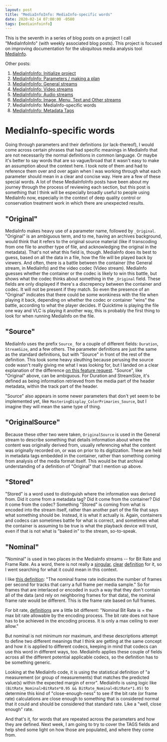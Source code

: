 ```yaml
---
layout: post
title: "MediaInfoInfo: MediaInfo-specific words"
date: 2020-02-14 07:00:00 -0500
tags: [mediainfoinfo]
---
```


This is the seventh in a series of blog posts on a project I call "MediaInfoInfo" (with weekly associated blog posts). This project is focused on improving documentation for the ubiquitous media analysis tool [MediaInfo](https://mediaarea.net/MediaInfo).

Other posts:

1. [MediaInfoInfo: Initialize project](https://bits.ashleyblewer.com/blog/2020/01/10/mediainfoinfo-initialize-project/)
2. [MediaInfoInfo: Parameters / making a plan](https://bits.ashleyblewer.com/blog/2020/01/17/mediainfoinfo-parameters-making-a-plan/)
3. [MediaInfoInfo: General streams](https://bits.ashleyblewer.com/blog/2020/01/17/mediainfoinfo-general-streams/)
4. [MediaInfoInfo: Video streams](https://bits.ashleyblewer.com/blog/2020/01/24/mediainfoinfo-video-streams/)
5. [MediaInfoInfo: Audio streams](https://bits.ashleyblewer.com/blog/2020/01/31/mediainfoinfo-audio-streams/)
6. [MediaInfoInfo: Image, Menu, Text and Other streams](https://bits.ashleyblewer.com/blog/2020/02/07/mediainfoinfo-image-menu-text-other-streams/)
7. MediaInfoInfo: MediaInfo-specific words
8. [MediaInfoInfo: Metadata Tags](https://bits.ashleyblewer.com/blog/2020/02/21/mediainfoinfo-metadata-tags/)

# MediaInfo-specific words

Going through parameters and their definitions (or lack-thereof), I would come across certain phrases that had specific meanings in MediaInfo that are not necessarily the normal definitions in common language. Or maybe it's better to say words that are so vague/broad that it wasn't easy to make an assumption about the context here. I took note of them and had to reference them over and over again when I was working through what each parameter should mean in a clear and concise way. Here are a few of these special words. A lot of these MediaInfoInfo posts have been about my journey through the process of reviewing each section, but this post is something that I think will be especially broadly useful to people using MediaInfo now, especially in the context of deep quality control or conservation treatment work in which there are unexpected results.

## "Original"

MediaInfo makes heavy use of a parameter name, followed by `_Original`. "Original" is an ambiguous term, and to me, having an archives background, would think that it refers to the original source material (like if transcoding from one file to another type of file, and acknowledging the original in the metadata). That's not what this field is, though. MediaInfo does its best to guess, based on all the data in a file, how the file will be played back by viewers. And often, there is a battle between the container (the General stream, in MediaInfo) and the video codec (Video stream). MediaInfo guesses whether the container or the codec is likely to win this battle, but shows what the codec thinks about something in the `_Original` field. These fields are only displayed if there's a discrepency between the container and codec. It will not be present if they match. So even the presence of an "Original" indicates that there could be some wonkiness with the file when playing it back, depending on whether the codec or container "wins" the battle, according to what the player decides. If Quicktime is playing the file one way and VLC is playing it another way, this is probably the first thing to look for when running MediaInfo on the file.

## "Source"

MediaInfo uses the prefix `Source_` for a couple of different fields: `Duration`, `StreamSize`, and a few others. The parameter definitions are just the same as the standard definitions, but with "Source" in front of the rest of the definition. This took some heavy sleuthing because perusing the source code wasn't really giving me what I was looking for, but I landed on a clear explanation of the difference [on this feature request](https://sourceforge.net/p/mediainfo/feature-requests/366/#f4cf). "Source", like "Original" above, can be ambiguous. For Duration and StreamSize, it's defined as being information retrieved from the media part of the header metadata, within the track part of the header.

"Source" also appears in some newer parameters that don't yet seem to be implemented yet, like `MasteringDisplay_ColorPrimaries_Source`, but I imagine they will mean the same type of thing.

## "OriginalSource"

Because these other two were taken, `OriginalSource` is used in the General stream to describe something that details information about where the content was originally derived from, usually referencing what the content was originally recorded on, or was on prior to its digitization. These are held in metadata tags embedded in the container, rather than something coming from analysis of the media format itself. This would be that archival understanding of a definition of "Original" that I mention up above.

## "Stored"

"Stored" is a word used to distinguish where the information was derived from. Did it come from a metadata tag? Did it come from the container? Did it come from the codec? Something "Stored" is coming from what is encoded into the stream itself, rather than another part of the file that says what something should be. Instead, it is what it actually is. Again, containers and codecs can sometimes battle for what is correct, and sometimes what the container is assuming to be true is what the playback device will trust, even if that is not what is "baked in" to the stream, so-to-speak.

## "Nominal"

"Nominal" is used in two places in the MediaInfo streams -- for Bit Rate and Frame Rate. As a word, there is not really a [singular](https://en.wikipedia.org/wiki/Nominal), [clear](https://en.wikipedia.org/wiki/Real_versus_nominal_value) [definition](https://en.wiktionary.org/wiki/nominal#English) for it, so I went searching for what it could mean in this context.

I like [this definition](https://developer.apple.com/documentation/avfoundation/avassettrack/1386182-nominalframerate): "The nominal frame rate indicates the number of frames per second for tracks that carry a full frame per media sample." So for frames that are interlaced or encoded in such a way that they don't contain all of the data (and rely on neighboring frames for that data), the nominal frame rate would be different. This is the frame rate based on full frames.

For bit rate, [definitions](https://forum.videohelp.com/threads/311405-What-is-nominal-bit-rate) are a little bit different: "Nominal Bit Rate is = the max bit rate allowable by the encoding process. The bit rate does not have has to be achieved in the encoding process. It is only a max ceiling to ever allow."

But nominal is not minimum nor maximum, and these descriptions attempt to define two different meanings that I think are getting at the same concept and how it is applied to different codecs, keeping in mind that codecs can use this word in different ways, too. MediaInfo applies these couple of fields across all the different potential applicable codecs, so the definition has to be something generic.

Looking at the MediaInfo code, it is using the statistical definition of "a measurement (or group of measurements) that matches the predicted value(s) within the expected margin of error". MediaInfo is using logic like `(BitRate_Nominal>BitRate*0.95 && BitRate_Nominal<BitRate*1.05)` to determine this kind of "close-enough-ness" to see if the bit rate (or frame rate) calculations are close enough to something that is considered normal that it could and should be considered that standard rate. Like a "well, close enough" rate.

And that's it, for words that are repeated across the parameters and how they are defined. Next week, I am going to try to cover the TAGS fields and help shed some light on how those are populated, and where they come from.